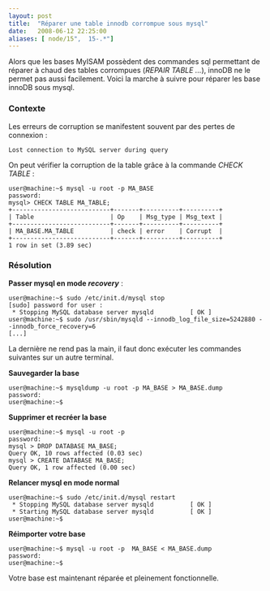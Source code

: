 ```yaml
---
layout: post
title:  "Réparer une table innodb corrompue sous mysql"
date:   2008-06-12 22:25:00
aliases: [ node/15",  15-.*"]
---
```

Alors que les bases MyISAM possèdent des commandes sql permettant de
réparer à chaud des tables corrompues (*REPAIR TABLE ...*), innoDB ne le
permet pas aussi facilement. Voici la marche à suivre pour réparer les
base innoDB sous mysql.

### Contexte

Les erreurs de corruption se manifestent souvent par des pertes de
connexion :

    Lost connection to MySQL server during query

On peut vérifier la corruption de la table grâce à la commande *CHECK
TABLE* :

    user@machine:~$ mysql -u root -p MA_BASE
    password:
    mysql> CHECK TABLE MA_TABLE;
    +---------------------------+-------+----------+----------+
    | Table                     | Op    | Msg_type | Msg_text |
    +---------------------------+-------+----------+----------+
    | MA_BASE.MA_TABLE          | check | error    | Corrupt  |
    +---------------------------+-------+----------+----------+
    1 row in set (3.89 sec)

### Résolution

**Passer mysql en mode *recovery*** :

    user@machine:~$ sudo /etc/init.d/mysql stop
    [sudo] password for user : 
     * Stopping MySQL database server mysqld          [ OK ] 
    user@machine:~$ sudo /usr/sbin/mysqld --innodb_log_file_size=5242880 --innodb_force_recovery=6 
    [...]

La dernière ne rend pas la main, il faut donc exécuter les commandes
suivantes sur un autre terminal.

**Sauvegarder la base**

    user@machine:~$ mysqldump -u root -p MA_BASE > MA_BASE.dump
    password:
    user@machine:~$

**Supprimer et recréer la base**

    user@machine:~$ mysql -u root -p 
    password:
    mysql > DROP DATABASE MA_BASE;
    Query OK, 10 rows affected (0.03 sec)
    mysql > CREATE DATABASE MA_BASE;
    Query OK, 1 row affected (0.00 sec)

**Relancer mysql en mode normal**

    user@machine:~$ sudo /etc/init.d/mysql restart
     * Stopping MySQL database server mysqld          [ OK ] 
     * Starting MySQL database server mysqld          [ OK ] 
    user@machine:~$

**Réimporter votre base**

    user@machine:~$ mysql -u root -p  MA_BASE < MA_BASE.dump
    password:
    user@machine:~$

Votre base est maintenant réparée et pleinement fonctionnelle.

